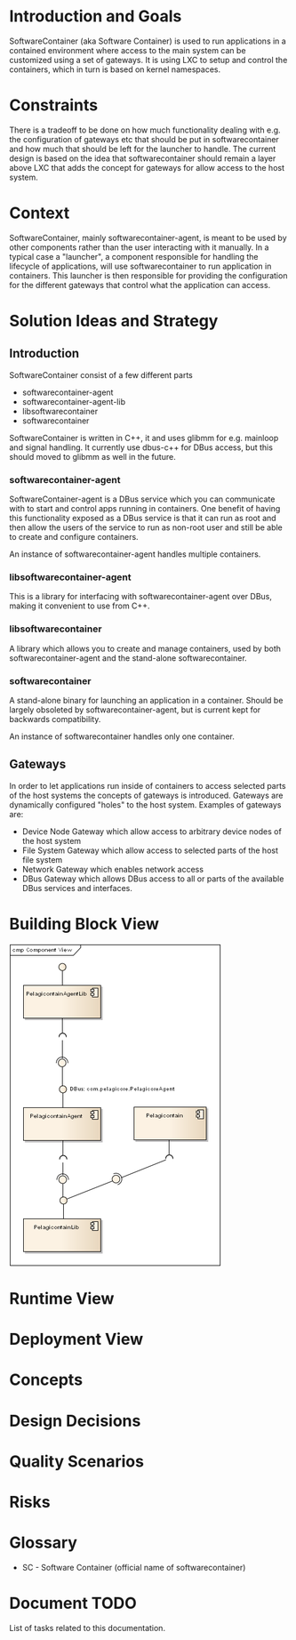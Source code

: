 # Introduction and Goals

SoftwareContainer (aka Software Container) is used to run applications in a contained environment where access to the main system can be customized using a set of gateways. It is using LXC to setup and control the containers, which in turn is based on kernel namespaces.

# Constraints
There is a tradeoff to be done on how much functionality dealing with e.g. the configuration of gateways etc that should be put in softwarecontainer and how much that should be left for the launcher to handle. The current design is based on the idea that softwarecontainer should remain a layer above LXC that adds the concept for gateways for allow access to the host system.

# Context
SoftwareContainer, mainly softwarecontainer-agent, is meant to be used by other components rather than the user interacting with it manually. In a typical case a "launcher", a component responsible for handling the lifecycle of applications, will use softwarecontainer to run application in containers. This launcher is then responsible for providing the configuration for the different gateways that control what the application can access.

# Solution Ideas and Strategy
## Introduction

SoftwareContainer consist of a few different parts
- softwarecontainer-agent
- softwarecontainer-agent-lib
- libsoftwarecontainer
- softwarecontainer

SoftwareContainer is written in C++, it and uses glibmm for e.g. mainloop and signal handling. It currently use dbus-c++ for DBus access, but this should moved to glibmm as well in the future.

### softwarecontainer-agent
SoftwareContainer-agent is a DBus service which you can communicate with to start and control apps running in containers. One benefit of having this functionality exposed as a DBus service is that it can run as root and then allow the users of the service to run as non-root user and still be able to create and configure containers.

An instance of softwarecontainer-agent handles multiple containers.

### libsoftwarecontainer-agent
This is a library for interfacing with softwarecontainer-agent over DBus, making it convenient to use from C++.

### libsoftwarecontainer
A library which allows you to create and manage containers, used by both softwarecontainer-agent and the stand-alone softwarecontainer.

### softwarecontainer
A stand-alone binary for launching an application in a container. Should be largely obsoleted by softwarecontainer-agent, but is current kept for backwards compatibility.

An instance of softwarecontainer handles only one container.

## Gateways
In order to let applications run inside of containers to access selected parts of the host systems the concepts of gateways is introduced. Gateways are dynamically configured "holes" to the host system. Examples of gateways are:
- Device Node Gateway which allow access to arbitrary device nodes of the host system
- File System Gateway which allow access to selected parts of the host file system
- Network Gateway which enables network access
- DBus Gateway which allows DBus access to all or parts of the available DBus services and interfaces.

# Building Block View

![component-overview](images/component_overview.png  "Component Overview")

# Runtime View

# Deployment View

# Concepts

# Design Decisions

# Quality Scenarios

# Risks

# Glossary
- SC - Software Container (official name of softwarecontainer)

# Document TODO
List of tasks related to this documentation.
